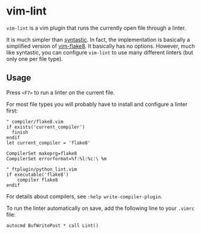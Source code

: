 # vim-lint

`vim-lint` is a vim plugin that runs the currently open file through a
linter.

It is much simpler than [syntastic][1]. In fact, the implementation is
basically a simplified version of [vim-flake8][2]. It basically has no options.
However, much like syntastic, you can configure `vim-lint` to use many
different linters (but only one per file type).

[1]: https://github.com/vim-syntastic/syntastic/
[2]: https://github.com/nvie/vim-flake8/

## Usage

Press `<F7>` to run a linter on the current file.

For most file types you will probably have to install and configure a linter
first:

```viml
" compiler/flake8.vim
if exists('current_compiler')
  finish
endif
let current_compiler = 'flake8'

CompilerSet makeprg=flake8
CompilerSet errorformat=%f:%l:%c:\ %m

" ftplugin/python_lint.vim
if executable('flake8')
    compiler flake8
endif
```

For details about compilers, see `:help write-compiler-plugin`.

To run the linter automatically on save, add the following line to your
`.vimrc` file:

```viml
autocmd BufWritePost * call Lint()
```
